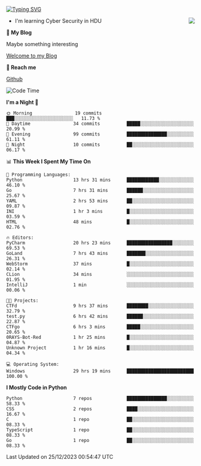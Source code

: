 [![Typing SVG](https://readme-typing-svg.herokuapp.com?font=Fira+Code&pause=1000&random=false&width=450&height=60&lines=Hello+%F0%9F%91%8B%F0%9F%8F%BB;I'm+JBNRZ)](https://git.io/typing-svg)

<a href="#">
  <img align="right" src="https://github-readme-stats.vercel.app/api?username=JBNRZ&show_icons=true&bg_color=15,f2f7fd,E0EAFC" />
</a>

- I'm learning Cyber Security in HDU

 **🌱 My Blog**

Maybe something interesting

[Welcome to my Blog](https://jbnrz.com.cn/)

 **💬 Reach me** 

[Github](https://github.com/JBNRZ)


<!--START_SECTION:waka-->
![Code Time](http://img.shields.io/badge/Code%20Time-233%20hrs%2021%20mins-blue)

**I'm a Night 🦉** 

```text
🌞 Morning                19 commits          ███░░░░░░░░░░░░░░░░░░░░░░   11.73 % 
🌆 Daytime                34 commits          █████░░░░░░░░░░░░░░░░░░░░   20.99 % 
🌃 Evening                99 commits          ███████████████░░░░░░░░░░   61.11 % 
🌙 Night                  10 commits          ██░░░░░░░░░░░░░░░░░░░░░░░   06.17 % 
```


📊 **This Week I Spent My Time On** 

```text
💬 Programming Languages: 
Python                   13 hrs 31 mins      ████████████░░░░░░░░░░░░░   46.10 % 
Go                       7 hrs 31 mins       ██████░░░░░░░░░░░░░░░░░░░   25.67 % 
YAML                     2 hrs 53 mins       ██░░░░░░░░░░░░░░░░░░░░░░░   09.87 % 
INI                      1 hr 3 mins         █░░░░░░░░░░░░░░░░░░░░░░░░   03.59 % 
HTML                     48 mins             █░░░░░░░░░░░░░░░░░░░░░░░░   02.76 % 

🔥 Editors: 
PyCharm                  20 hrs 23 mins      █████████████████░░░░░░░░   69.53 % 
GoLand                   7 hrs 43 mins       ███████░░░░░░░░░░░░░░░░░░   26.31 % 
WebStorm                 37 mins             █░░░░░░░░░░░░░░░░░░░░░░░░   02.14 % 
CLion                    34 mins             ░░░░░░░░░░░░░░░░░░░░░░░░░   01.95 % 
IntelliJ                 1 min               ░░░░░░░░░░░░░░░░░░░░░░░░░   00.06 % 

🐱‍💻 Projects: 
CTFd                     9 hrs 37 mins       ████████░░░░░░░░░░░░░░░░░   32.79 % 
test.py                  6 hrs 42 mins       ██████░░░░░░░░░░░░░░░░░░░   22.87 % 
CTFgo                    6 hrs 3 mins        █████░░░░░░░░░░░░░░░░░░░░   20.65 % 
0RAYS-Bot-Red            1 hr 25 mins        █░░░░░░░░░░░░░░░░░░░░░░░░   04.87 % 
Unknown Project          1 hr 16 mins        █░░░░░░░░░░░░░░░░░░░░░░░░   04.34 % 

💻 Operating System: 
Windows                  29 hrs 19 mins      █████████████████████████   100.00 % 
```

**I Mostly Code in Python** 

```text
Python                   7 repos             ███████████████░░░░░░░░░░   58.33 % 
CSS                      2 repos             ████░░░░░░░░░░░░░░░░░░░░░   16.67 % 
C                        1 repo              ██░░░░░░░░░░░░░░░░░░░░░░░   08.33 % 
TypeScript               1 repo              ██░░░░░░░░░░░░░░░░░░░░░░░   08.33 % 
Go                       1 repo              ██░░░░░░░░░░░░░░░░░░░░░░░   08.33 % 
```




 Last Updated on 25/12/2023 00:54:47 UTC
<!--END_SECTION:waka-->
